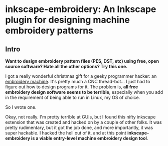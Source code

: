 # inkscape-embroidery: An Inkscape plugin for designing machine embroidery patterns
## Intro
**Want to design embroidery pattern files (PES, DST, etc) using free, open source software?  Hate all the other options?  Try this one.**

I got a really wonderful christmas gift for a geeky programmer hacker: an [embroidery machine](http://www.brother-usa.com/homesewing/ModelDetail.aspx?ProductID=SE400).  It's pretty much a CNC thread-bot... I just had to figure out how to design programs for it.  The problem is, **all free embroidery design software seems to be terrible**, especially when you add in the requirement of being able to run in Linux, my OS of choice.

So I wrote one.

Okay, not really.  I'm pretty terrible at GUIs, but I found this nifty inkscape extension that was created and hacked on by a couple of other folks.  It was pretty rudimentary, but it got the job done, and more importantly, it was super hackable.  I hacked the hell out of it, and at this point **inkscape-embroidery is a viable entry-level machine embroidery design tool**.


